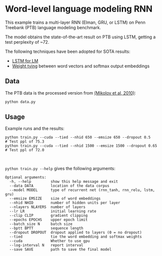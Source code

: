 # Word-level language modeling RNN

This example trains a multi-layer RNN (Elman, GRU, or LSTM) on Penn Treebank (PTB) language modeling benchmark.

The model obtains the state-of-the-art result on PTB using LSTM, getting a test perplexity of ~72.

The following techniques have been adopted for SOTA results: 
- [LSTM for LM](https://arxiv.org/pdf/1409.2329.pdf)
- [Weight tying](https://arxiv.org/abs/1608.05859) between word vectors and softmax output embeddings

## Data

The PTB data is the processed version from [(Mikolov et al, 2010)](http://www.fit.vutbr.cz/research/groups/speech/publi/2010/mikolov_interspeech2010_IS100722.pdf):

```bash
python data.py
```

## Usage

Example runs and the results:

```
python train.py --cuda --tied --nhid 650 --emsize 650 --dropout 0.5        # Test ppl of 75.3
python train.py --cuda --tied --nhid 1500 --emsize 1500 --dropout 0.65      # Test ppl of 72.0
```

<br>

`python train.py --help` gives the following arguments:
```
Optional arguments:
  -h, --help         show this help message and exit
  --data DATA        location of the data corpus
  --model MODEL      type of recurrent net (rnn_tanh, rnn_relu, lstm, gru)
  --emsize EMSIZE    size of word embeddings
  --nhid NHID        number of hidden units per layer
  --nlayers NLAYERS  number of layers
  --lr LR            initial learning rate
  --clip CLIP        gradient clipping
  --epochs EPOCHS    upper epoch limit
  --batch_size N     batch size
  --bptt BPTT        sequence length
  --dropout DROPOUT  dropout applied to layers (0 = no dropout)
  --tied             tie the word embedding and softmax weights
  --cuda             Whether to use gpu
  --log-interval N   report interval
  --save SAVE        path to save the final model
```
